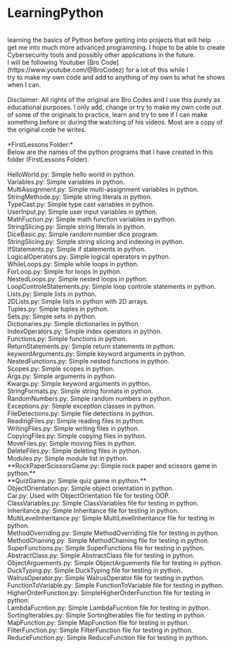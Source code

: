 <h1>LearningPython</h1>
<br />
learning the basics of Python before getting into projects that will help<br />
get me into much more advanced programming. I hope to be able to create<br />
Cybersecurity tools and possibly other applications in the future.<br />
I will be following Youtuber [Bro Code](https://www.youtube.com/@BroCodez) for a lot of this while I<br />
try to make my own code and add to anything of my own to what he shows when I can.<br />
<br>
Disclaimer: All rights of the original are Bro Codes and I use this purely as educational purposes. I only
add, change or try to make my own code out of some of the originals to practice, learn and try to see
if I can make something before or during the watching of his videos. Most are a copy of the original code
he writes.
<br>

<br>
*FirstLessons Folder:*<br />
Below are the names of the python programs that I have created in this folder (FirstLessons Folder).<br />
<br />
    HelloWorld.py: Simple hello world in python.<br />
    Variables.py: Simple variables in python.<br />
    MultiAssignment.py: Simple multi-assignment variables in python.<br />
    StringMethode.py: Simple string literals in python.<br />
    TypeCast.py: Simple type cast variables in python.<br />
    UserInput.py: Simple user input variables in python.<br />
    MathFuction.py: Simple math function variables in python.<br />
    StringSlicing.py: Simple string literals in python.<br />
    DiceBasic.py: Simple random number dice program.<br />
    StringSlicing.py: Simple string slicing and indexing in python.<br />
    IfStatements.py: Simple if statements in python.<br />
    LogicalOperators.py: Simple logical operators in python.<br />
    WhileLoops.py: Simple while loops in python.<br />
    ForLoop.py: Simple for loops in python.<br />
    NestedLoops.py: Simple nested loops in python.<br />
    LoopControleStatements.py: Simple loop controle statements in python.<br />
    Lists.py: Simple lists in python.<br />
    2DLists.py: Simple lists in python with 2D arrays.<br />
    Tuples.py: Simple tuples in python.<br />
    Sets.py: Simple sets in python.<br />
    Dictionaries.py: Simple dictionaries in python.<br />
    IndexOperators.py: Simple index operators in python.<br />
    Functions.py: Simple functions in python.<br />
    ReturnStatements.py: Simple return statements in python.<br />
    keywordArguments.py: Simple keyword arguments in python.<br />
    NestedFunctions.py: Simple nested functions in python.<br />
    Scopes.py: Simple scopes in python. <br />
    Args.py: Simple arguments in python. <br />
    Kwargs.py: Simple keyword arguments in python. <br />
    StringFormats.py: Simple string formats in python. <br />
    RandomNumbers.py: Simple random numbers in python. <br />
    Exceptions.py: Simple exception classes in python. <br />
    FileDetections.py: Simple file detections in python. <br />
    ReadingFiles.py: Simple reading files in python. <br />
    WritingFiles.py: Simple writing files in python. <br />
    CopyingFiles.py: Simple copying files in python. <br />
    MoveFiles.py: Simple moving files in python. <br />
    DeleteFiles.py: Simple deleting files in python. <br />
    Modules.py: Simple module list in python. <br />
    **RockPaperScissorsGame.py: Simple rock paper and scissors game in python.** <br />
    **QuizGame.py: Simple quiz game in python.** <br />
    ObjectOrientation.py: Simple object orientation in python. <br />
    Car.py: Used with ObjectOrientation file for testing OOP. <br />
    ClassVariables.py: Simple ClassVariables file for testing in python. <br />
    Inheritance.py: Simple Inheritance file for testing in python. <br />
    MultiLevelInheritance.py: Simple MultiLevelInheritance file for testing in python. <br />
    MethodOverriding.py: Simple MethodOverriding file for testing in python. <br /> 
    MethodChaining.py: Simple MethodChaining file for testing in python. <br />
    SuperFunctions.py: Simple SuperFunctions file for testing in python. <br />
    AbstractClass.py: Simple AbstractClass file for testing in python. <br />
    ObjectArguements.py: Simple ObjectArguements file for testing in python. <br />
    DuckTyping.py: Simple DuckTyping file for testing in python. <br />
    WalrusOperator.py: Simple WalrusOperator file for testing in python. <br />
    FunctionToVariable.py: Simple FunctionToVariable file for testing in python. <br />
    HigherOrderFunction.py: SimpleHigherOrderFunction file for testing in python. <br />
    LambdaFucntion.py: Simple LambdaFucntion file for testing in python. <br />
    SortingIterables.py: Simple SortingIterables file for testing in python. <br />
    MapFunction.py: Simple MapFunction file for testing in python. <br />
    FilterFunction.py: Simple FilterFunction file for testing in python. <br />
    ReduceFunction.py: Simple ReduceFunction file for testing in python. <br /> 
    


    

